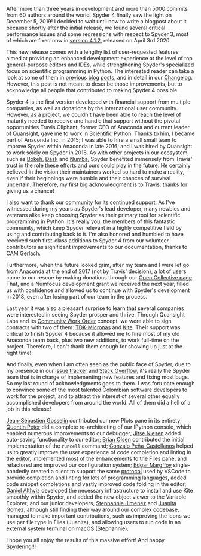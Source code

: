 <!--
.. title: The people behind Spyder 4
.. slug: the-people-behind-spyder-4
.. date: 2020-03-05 14:00:00 UTC-05:00
.. author: Carlos Córdoba
.. tags: Labs, Spyder
.. category:
.. link:
.. description:
.. type: text
-->

After more than three years in development and more than 5000 commits from 60 authors around the world, Spyder 4 finally saw the light on December 5, 2019!
I decided to wait until now to write a blogpost about it because shortly after the initial release, we found several critical performance issues and some regressions with respect to Spyder 3, most of which are fixed now in [version 4.1.2](https://github.com/spyder-ide/spyder/releases/tag/v4.1.2), released on April 3rd 2020.

<!-- TEASER_END -->

This new release comes with a lengthy list of user-requested features aimed at providing an enhanced development experience at the level of top general-purpose editors and IDEs, while strengthening Spyder's specialized focus on scientific programming in Python.
The interested reader can take a look at some of them in [previous](https://labs.quansight.org/blog/2019/11/variable-explorer-improvements-in-Spyder-4/) [blog](https://labs.quansight.org/blog/2019/11/File-management-improvements-in-Spyder4/) [posts](https://labs.quansight.org/blog/2019/08/spyder-40-beta4-kite-integration-is-here/), and in detail in our [Changelog](https://github.com/spyder-ide/spyder/blob/master/CHANGELOG.md#version-400-2019-12-06).
However, this post is not meant to describe those improvements, but to acknowledge all people that contributed to making Spyder 4 possible.

Spyder 4 is the first version developed with financial support from multiple companies, as well as donations by the international user community.
However, as a project, we couldn't have been able to reach the level of maturity needed to receive and handle that support without the pivotal opportunities Travis Oliphant, former CEO of Anaconda and current leader of Quansight, gave me to work in Scientific Python.
Thanks to him, I became part of Anaconda Inc. in 2015; I was able to hire a small small team to improve Spyder within Anaconda in late 2016; and I was hired by Quansight to work solely on Spyder in 2018.
As with other projects in our ecosystem, such as [Bokeh](https://github.com/bokeh/bokeh), [Dask](https://github.com/dask/dask) and [Numba](https://github.com/numba/numba), Spyder benefited immensely from Travis' trust in the role these efforts and ours could play in the future.
He certainly believed in the vision their maintainers worked so hard to make a reality, even if their beginnings were humble and their chances of survival uncertain.
Therefore, my first big acknowledgment is to Travis: thanks for giving us a chance!

I also want to thank our community for its continued support.
As I've witnessed during my years as Spyder's lead developer, many newbies and veterans alike keep choosing Spyder as their primary tool for scientific programming in Python.
It's really you, the members of this fantastic community, which keep Spyder relevant in a highly competitive field by using and contributing back to it.
I'm also honored and humbled to have received such first-class additions to Spyder 4 from our volunteer contributors as significant improvements to our documentation, thanks to [CAM Gerlach](https://github.com/CAM-Gerlach).

Furthermore, when the future looked grim, after my team and I were let go from Anaconda at the end of 2017 (not by Travis' decision), a lot of users came to our rescue by making donations through our [Open Collective page](https://opencollective.com/spyder).
That, and a Numfocus development grant we received the next year, filled us with confidence and allowed us to continue with Spyder's development in 2018, even after losing part of our team in the process.

Last year it was also a pleasant surprise to learn that several companies were interested in seeing Spyder prosper and thrive.
Through Quansight Labs and its [Community Work Order](https://labs.quansight.org/blog/2019/05/community-driven-opensource-funded-development/) concept, we were able to sign contracts with two of them: [TDK-Micronas](https://www.micronas.tdk.com/en) and [Kite](https://kite.com/).
Their support was critical to finish Spyder 4 because it allowed me to hire most of my old Anaconda team back, plus two new additions, to work full-time on the project.
Therefore, I can't thank them enough for showing up just at the right time!

And finally, even when I am often seen as the public face of Spyder, due to my presence in our [issue tracker](https://github.com/spyder-ide/spyder/issues) and [Stack Overflow](https://stackoverflow.com/users/438386/carlos-cordoba), it's really the Spyder team that is in charge of implementing new features and fixing most bugs.
So my last round of acknowledgments goes to them.
I was fortunate enough to convince some of the most talented Colombian software developers to work for the project, and to attract the interest of several other equally accomplished developers from around the world. All of them did a hell of a job in this release!

[Jean-Sébastien Gosselin](https://github.com/jnsebgosselin) contributed our new Plots pane in its entirety; [Quentin Peter](https://github.com/impact27) did a complete re-architecting of our IPython console, which enabled numerous improvements to our debugger; [Jitse Niesen](https://github.com/jitseniesen) added auto-saving functionality to our editor; [Brian Olsen](https://github.com/bcolsen) contributed the initial implementation of the `runcell` command; [Gonzalo Peña-Castellanos](https://github.com/goanpeca/) helped us to greatly improve the user experience of code completion and linting in the editor, implemented most of the enhancements to the Files pane, and refactored and improved our configuration system; [Edgar Margffoy](https://github.com/andfoy) single-handedly created a client to support the same [protocol](https://microsoft.github.io/language-server-protocol/) used by VSCode to provide completion and linting for lots of programming languages, added code snippet completions and vastly improved code folding in the editor; [Daniel Althviz](https://github.com/dalthviz) developed the necessary infrastructure to install and use Kite smoothly within Spyder, and added the new object viewer to the Variable Explorer; and our junior developers, [Stephannie Jimenez](https://github.com/steff456) and [Juanita Gomez](https://github.com/juanis2112), although still finding their way around our complex codebase, managed to make important contributions, such as improving the icons we use per file type in Files (Juanita), and allowing users to run code in an external system terminal on macOS (Stephannie).

I hope you all enjoy the results of this massive effort! And happy Spydering!!!
